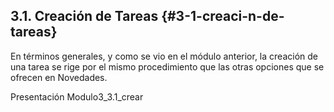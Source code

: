 ## 3.1\. Creación de Tareas {#3-1-creaci-n-de-tareas}

En términos generales, y como se vio en el módulo anterior, la creación de una tarea se rige por el mismo procedimiento que las otras opciones que se ofrecen en Novedades.

Presentación Modulo3_3.1_crear